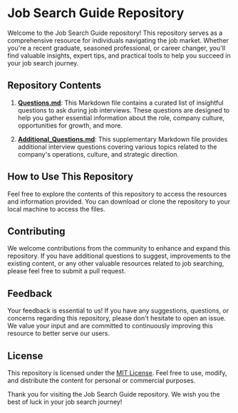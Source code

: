 # **Job Search Guide Repository**

Welcome to the Job Search Guide repository! This repository serves as a comprehensive resource for individuals navigating the job market. Whether you're a recent graduate, seasoned professional, or career changer, you'll find valuable insights, expert tips, and practical tools to help you succeed in your job search journey.

## Repository Contents

1. [**Questions.md**](interview_questions_for_candidates/Questions.md): This Markdown file contains a curated list of insightful questions to ask during job interviews. These questions are designed to help you gather essential information about the role, company culture, opportunities for growth, and more.

2. [**Additional_Questions.md**](interview_questions_for_candidates/Additional_Questions.md): This supplementary Markdown file provides additional interview questions covering various topics related to the company's operations, culture, and strategic direction.

## How to Use This Repository

Feel free to explore the contents of this repository to access the resources and information provided. You can download or clone the repository to your local machine to access the files.

## Contributing

We welcome contributions from the community to enhance and expand this repository. If you have additional questions to suggest, improvements to the existing content, or any other valuable resources related to job searching, please feel free to submit a pull request.

## Feedback

Your feedback is essential to us! If you have any suggestions, questions, or concerns regarding this repository, please don't hesitate to open an issue. We value your input and are committed to continuously improving this resource to better serve our users.

## License

This repository is licensed under the [MIT License](LICENSE). Feel free to use, modify, and distribute the content for personal or commercial purposes.

Thank you for visiting the Job Search Guide repository. We wish you the best of luck in your job search journey!
